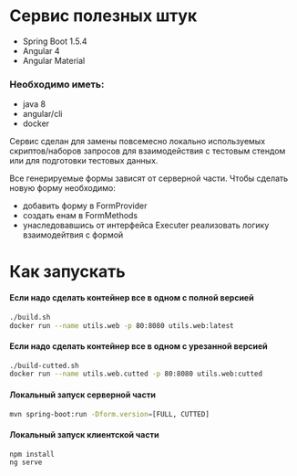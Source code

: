 # Сервис полезных штук

- Spring Boot 1.5.4
- Angular 4
- Angular Material

### Необходимо иметь:
 - java 8
 - angular/cli
 - docker

Сервис сделан для замены повсемесно локально используемых скриптов/наборов запросов для взаимодействия с тестовым стендом или для подготовки тестовых данных.

Все генерируемые формы зависят от серверной части. Чтобы сделать новую форму необходимо: 
 - добавить форму в FormProvider
 - создать енам в FormMethods
 - унаследовавшись от интерфейса Executer реализовать логику взаимодейтвия с формой

# Как запускать

#### Если надо сделать контейнер все в одном с полной версией
```bash
./build.sh
docker run --name utils.web -p 80:8080 utils.web:latest
```

#### Если надо сделать контейнер все в одном с урезанной версией
```bash
./build-cutted.sh
docker run --name utils.web.cutted -p 80:8080 utils.web:cutted
```

#### Локальный запуск серверной части
```bash
mvn spring-boot:run -Dform.version=[FULL, CUTTED]
```

#### Локальный запуск клиентской части
```bash
npm install
ng serve
```